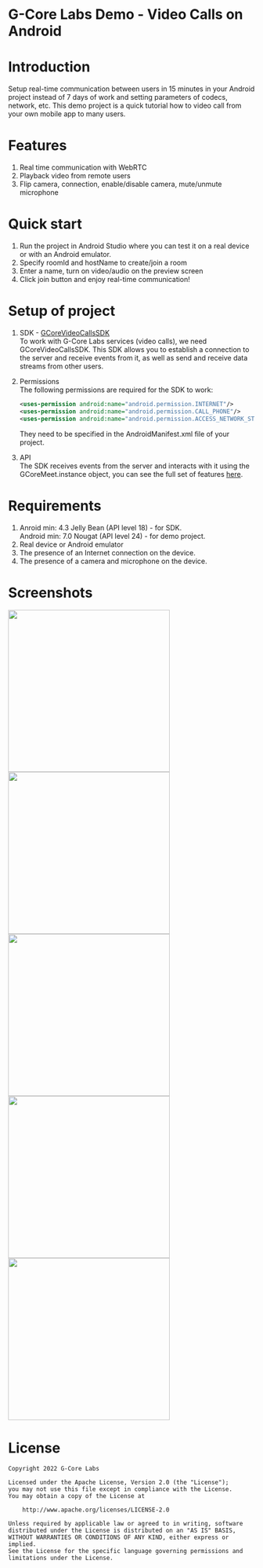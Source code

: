# G-Core Labs Demo - Video Calls on Android

# Introduction
Setup real-time communication between users in 15 minutes in your Android project instead of 7 days of work and setting parameters of codecs, network, etc. This demo project is a quick tutorial how to video call from your own mobile app to many users.

# Features

1. Real time communication with WebRTC   
2. Playback video from remote users  
3. Flip camera, connection, enable/disable camera, mute/unmute microphone

# Quick start

1. Run the project in Android Studio where you can test it on a real device or with an Android emulator.
2. Specify roomId and hostName to create/join a room
3. Enter a name, turn on video/audio on the preview screen
4. Click join button and enjoy real-time communication!

# Setup of project

1. SDK - [GCoreVideoCallsSDK](https://bitbucket.gcore.lu/users/bakhrom.muidinov_gcore.lu/repos/mobile_project_articles/browse/description_GCoreVideoCallsSDK.md#:~:text=8.16%20KB-,System%20requirements,-Anroid%20min%3A%204.3)  
To work with G-Core Labs services (video calls), we need GCoreVideoCallsSDK. This SDK allows you to establish a connection to the server and receive events from it, as well as send and receive data streams from other users.

2. Permissions  
The following permissions are required for the SDK to work:
   ```xml
   <uses-permission android:name="android.permission.INTERNET"/>
   <uses-permission android:name="android.permission.CALL_PHONE"/>
   <uses-permission android:name="android.permission.ACCESS_NETWORK_STATE"/>
   ```
    They need to be specified in the AndroidManifest.xml file of your project.

3. API  
The SDK receives events from the server and interacts with it using the GCoreMeet.instance object, you can see the full set of features [here](https://bitbucket.gcore.lu/users/bakhrom.muidinov_gcore.lu/repos/mobile_project_articles/browse/description_GCoreVideoCallsSDK.md#:~:text=Subscribe%20to%20changes%20occurring%20in%20the%20call%20room).

# Requirements

1. Anroid min: 4.3 Jelly Bean (API level 18) - for SDK.   
   Android min: 7.0 Nougat (API level 24) - for demo project.
2. Real device or Android emulator
3. The presence of an Internet connection on the device.
4. The presence of a camera and microphone on the device.

# Screenshots
<img src="https://user-images.githubusercontent.com/100352152/168834191-2c02fe09-caf7-4c85-8654-461c1b0b8d5c.png" width="330"> <img 
    src="https://user-images.githubusercontent.com/100352152/168834213-4f2efdfb-fbc7-4775-ab0a-b11922a88d5a.png" width="330">
<img src="https://user-images.githubusercontent.com/100352152/168834242-5dad7b3c-9905-437a-8186-134cffcff56e.png" width="330">
<img src="https://user-images.githubusercontent.com/100352152/168834266-8be80567-a528-4158-abd9-067aa4abe910.png" width="330">
<img src="https://user-images.githubusercontent.com/100352152/168834291-7fb29d11-8d4e-4758-8d53-cc36e63de968.png" width="330">

# License
    Copyright 2022 G-Core Labs

    Licensed under the Apache License, Version 2.0 (the "License");
    you may not use this file except in compliance with the License.
    You may obtain a copy of the License at

        http://www.apache.org/licenses/LICENSE-2.0

    Unless required by applicable law or agreed to in writing, software
    distributed under the License is distributed on an "AS IS" BASIS,
    WITHOUT WARRANTIES OR CONDITIONS OF ANY KIND, either express or implied.
    See the License for the specific language governing permissions and
    limitations under the License.
